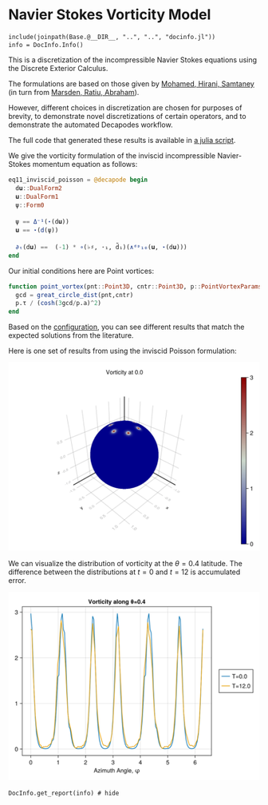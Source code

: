 # Navier Stokes Vorticity Model

```@setup INFO
include(joinpath(Base.@__DIR__, "..", "..", "docinfo.jl"))
info = DocInfo.Info()
```

This is a discretization of the incompressible Navier Stokes equations using the Discrete Exterior Calculus.

The formulations are based on those given by [Mohamed, Hirani, Samtaney](https://arxiv.org/abs/1508.01166) (in turn from [Marsden, Ratiu, Abraham](https://link.springer.com/book/10.1007/978-1-4612-1029-0)).

However, different choices in discretization are chosen for purposes of brevity, to demonstrate novel discretizations of certain operators, and to demonstrate the automated Decapodes workflow.

The full code that generated these results is available in [a julia script](ns.jl).

We give the vorticity formulation of the inviscid incompressible Navier-Stokes momentum equation as follows:

```julia
eq11_inviscid_poisson = @decapode begin
  d𝐮::DualForm2
  𝐮::DualForm1
  ψ::Form0

  ψ == Δ⁻¹(⋆(d𝐮))
  𝐮 == ⋆(d(ψ))

  ∂ₜ(d𝐮) ==  (-1) * ∘(♭♯, ⋆₁, d̃₁)(∧ᵈᵖ₁₀(𝐮, ⋆(d𝐮)))
end
```

Our initial conditions here are Point vortices:

```julia
function point_vortex(pnt::Point3D, cntr::Point3D, p::PointVortexParams)
  gcd = great_circle_dist(pnt,cntr)
  p.τ / (cosh(3gcd/p.a)^2)
end
```

Based on the [configuration](config.toml), you can see different results that match the expected solutions from the literature.

Here is one set of results from using the inviscid Poisson formulation:

![Vorticity](vort.gif)

We can visualize the distribution of vorticity at the $\theta = 0.4$ latitude. The difference between the distributions at $t=0$ and $t=12$ is accumulated error.

![Azimuth Profile](azimuth.png)

```@example INFO
DocInfo.get_report(info) # hide
```

